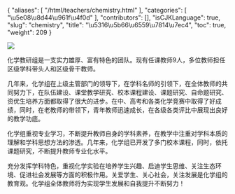 {
    "aliases": [
        "/html/teachers/chemistry.html"
    ],
    "categories": [
        "\u5e08\u8d44\u961f\u4f0d"
    ],
    "contributors": [],
    "isCJKLanguage": true,
    "slug": "chemistry",
    "title": "\u5316\u5b66\u6559\u7814\u7ec4",
    "toc": true,
    "weight": 209
}

![](https://cdn.tfls.online/mirror/full/ef8e576c5d190a7d832e73443adaabe7e8b9c963.jpg)







化学教研组是一支实力雄厚、富有特色的团队。现有任课教师9人，多位教师担任区级学科带头人和区级骨干教师。




几年来，化学组在上级主管部门的领导下，在学科名师的引领下，在全体教师的共同努力下，在队伍建设、课堂教学研究、校本课程建设、课题研究、自命题研究、资优生培养方面都取得了很大的进步。在中、高考和各类化学竞赛中取得了好成绩，同时，在老教师的带领下，青年教师迅速成长，在各级各类评比中展现出良好的教学功底。




化学组重视专业学习，不断提升教师自身的学科素养，在教学中注重对学科本质的理解和学科思想方法的渗透。几年来，化学组已开发了多门校本课程，同时，依托课题研究，不断提升教师专业化水平。




充分发挥学科特色，重视化学实验在培养学生兴趣、启迪学生思维、关注生态环境、促进社会发展等方面的积极作用。关爱学生、关心社会，关注发展是化学组的教育观。化学组全体教师将为实现学生发展和自我提升不断努力！



